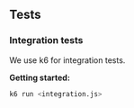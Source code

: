 ## Tests

### Integration tests

We use k6 for integration tests.

**Getting started:**

```bash
k6 run <integration.js>
```
